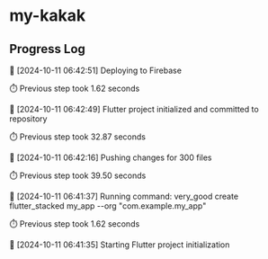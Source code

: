 # my-kakak
## Progress Log
🔄 [2024-10-11 06:42:51] Deploying to Firebase

⏱️ Previous step took 1.62 seconds

🔄 [2024-10-11 06:42:49] Flutter project initialized and committed to repository

⏱️ Previous step took 32.87 seconds

🔄 [2024-10-11 06:42:16] Pushing changes for 300 files

⏱️ Previous step took 39.50 seconds

🔄 [2024-10-11 06:41:37] Running command: very_good create flutter_stacked my_app --org "com.example.my_app"

⏱️ Previous step took 1.62 seconds

🔄 [2024-10-11 06:41:35] Starting Flutter project initialization
